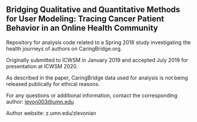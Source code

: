 Bridging Qualitative and Quantitative Methods for User Modeling: Tracing Cancer Patient Behavior in an Online Health Community
---

Repository for analysis code related to a Spring 2018 study investigating the health journeys of authors on CaringBridge.org.

Originally submitted to ICWSM in January 2019 and accepted July 2019 for presentation at ICWSM 2020.

As described in the paper, CaringBridge data used for analysis is not being released publically for ethical reasons.

For any questions or additional information, contact the corresponding author: levon003@umn.edu

Author website: z.umn.edu/zlevonian


